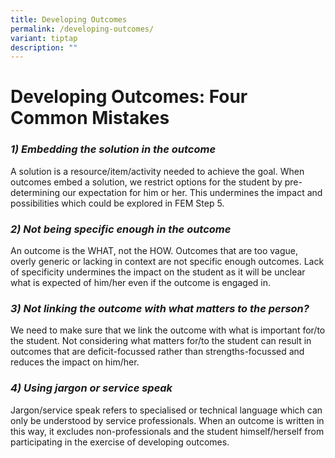 ```yaml
---
title: Developing Outcomes
permalink: /developing-outcomes/
variant: tiptap
description: ""
---
```

<h1>Developing Outcomes: Four Common Mistakes</h1>
<h3><em>1) Embedding the solution in the outcome</em></h3>
<p>A solution is a resource/item/activity needed to achieve the goal. When
outcomes embed a solution, we restrict options for the student by pre-determining
our expectation for him or her. This undermines the impact and possibilities
which could be explored in FEM Step 5.</p>
<p></p>
<h3><em>2) Not being specific enough in the outcome</em></h3>
<p>An outcome is the WHAT, not the HOW. Outcomes that are too vague, overly
generic or lacking in context are not specific enough outcomes. Lack of
specificity undermines the impact on the student as it will be unclear
what is expected of him/her even if the outcome is engaged in.</p>
<p></p>
<h3><em>3) Not linking the outcome with what matters to the person?</em></h3>
<p>We need to make sure that we link the outcome with what is important for/to
the student. Not considering what matters for/to the student can result
in outcomes that are deficit-focussed rather than strengths-focussed and
reduces the impact on him/her.</p>
<p></p>
<h3><em>4) Using jargon or service speak</em></h3>
<p>Jargon/service speak refers to specialised or technical language which
can only be understood by service professionals. When an outcome is written
in this way, it excludes non-professionals and the student himself/herself
from participating in the exercise of developing outcomes.</p>
<p></p>